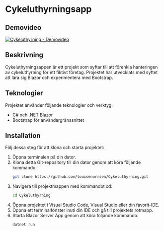# Cykeluthyrningsapp
## Demovideo
[![Cykeluthyrning - Demovideo](https://img.youtube.com/vi/5RyXl_4cwUI/0.jpg)](https://www.youtube.com/watch?v=5RyXl_4cwUI)

## Beskrivning
Cykeluthyrningsappen är ett projekt som syftar till att förenkla hanteringen av cykeluthyrning för ett fiktivt företag. Projektet har utvecklats med syftet att lära sig Blazor och experimentera med Bootstrap.
   
## Teknologier
Projektet använder följande teknologier och verktyg:

- C# och .NET Blazor
- Bootstrap för användargränssnittet
  
## Installation
Följ dessa steg för att klona och starta projektet:

1. Öppna terminalen på din dator.
2. Klona detta Git-repository till din dator genom att köra följande kommando:
   ```bash
   git clone https://github.com/louisenorrsen/Cykeluthyrning.git
   ```
3. Navigera till projektmappen med kommandot cd:
   ```bash
   cd Cykeluthyrning
   ```
4. Öppna projektet i Visual Studio Code, Visual Studio eller din favorit-IDE.
5. Öppna ett terminalfönster inuti din IDE och gå till projektets rotmapp.
6. Starta Blazor Server App genom att köra följande kommando:
   ```bash
   dotnet run
   ```
